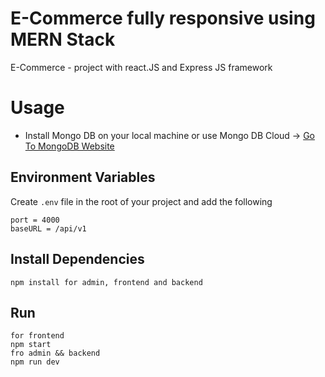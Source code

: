 # E-Commerce fully responsive using MERN Stack
 E-Commerce - project with react.JS and Express JS framework 

# Usage
- Install Mongo DB on your local machine or use Mongo DB Cloud -> [Go To MongoDB Website](https://www.mongodb.com)
  

## Environment Variables
Create `.env` file in the root of your project and add the following

```i
port = 4000
baseURL = /api/v1
```

## Install Dependencies
```
npm install for admin, frontend and backend
```

## Run
```
for frontend
npm start
fro admin && backend
npm run dev
```
